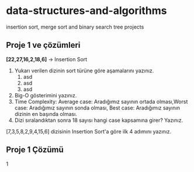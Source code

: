 # data-structures-and-algorithms
insertion sort, merge sort and binary search tree projects
 
## Proje 1 ve çözümleri
**[22,27,16,2,18,6]** -> Insertion Sort

1. Yukarı verilen dizinin sort türüne göre aşamalarını yazınız.
    1. asd
    2. asd
    3. asd
2. Big-O gösterimini yazınız.
3. Time Complexity: Average case: Aradığımız sayının ortada olması,Worst case: Aradığımız sayının sonda olması, Best case: Aradığımız sayının dizinin en başında olması.
4. Dizi sıralandıktan sonra 18 sayısı hangi case kapsamına girer? Yazınız.


[7,3,5,8,2,9,4,15,6] dizisinin Insertion Sort'a göre ilk 4 adımını yazınız.

## Proje 1 Çözümü
1
